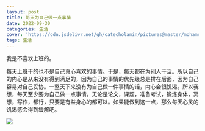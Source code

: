 ```yaml
---
layout: post
title: 每天为自己做一点事情
date: 2022-09-30
categories: 生活 
cover: 'https://cdn.jsdelivr.net/gh/catecholamin/pictures@master/mohamed-nohassi-odxB5oIG_iA-unsplash.jpg'
tags: 生活 
---
```


我是不喜欢上班的。

每天上班干的也不是自己真心喜欢的事情。于是，每天都在为别人干活。所以自己的内心是从来没有得到满足的，因为自己的事情的优先级总是排在后面，因为自己容易对自己妥协。一整天下来没有为自己做一件事情的话，内心会很饥渴。所以我想，每天至少要为自己做一点事情。无论是论文，课题，准备考试，锻炼身体，冥想，写作，都行，只要是有益身心的都可以。如果能做到这一点，那么每天心灵的饥渴感会得到缓解吧。

![](https://cdn.jsdelivr.net/gh/catecholamin/pictures@master/mohamed-nohassi-odxB5oIG_iA-unsplash.jpg)
